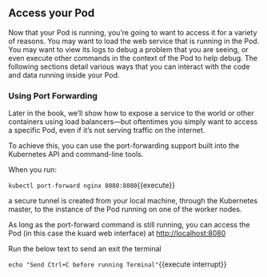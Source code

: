## Access your Pod
Now that your Pod is running, you’re going to want to access it for a variety of reasons. You may want to load the web service that is running in the Pod. You may want to view its logs to debug a problem that you are seeing, or even execute other commands in the context of the Pod to help debug. The following sections detail various ways that you can interact with the code and data running inside your Pod.

### Using Port Forwarding
Later in the book, we’ll show how to expose a service to the world or other containers using load balancers⁠—but oftentimes you simply want to access a specific Pod, even if it’s not serving traffic on the internet.

To achieve this, you can use the port-forwarding support built into the Kubernetes API and command-line tools.

When you run:

`kubectl port-forward nginx 8080:8080`{{execute}}

a secure tunnel is created from your local machine, through the Kubernetes master, to the instance of the Pod running on one of the worker nodes.

As long as the port-forward command is still running, you can access the Pod (in this case the kuard web interface) at
[http://localhost:8080](https://[[HOST_SUBDOMAIN]]-8080-[[KATACODA_HOST]].environments.katacoda.com)


Run the below text to send an exit the terminal

`echo "Send Ctrl+C before running Terminal"`{{execute interrupt}}



